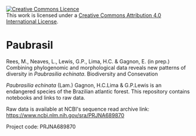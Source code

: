 <a rel="license" href="http://creativecommons.org/licenses/by/4.0/"><img alt="Creative Commons Licence" style="border-width:0" src="https://i.creativecommons.org/l/by/4.0/88x31.png" /></a><br />This work is licensed under a <a rel="license" href="http://creativecommons.org/licenses/by/4.0/">Creative Commons Attribution 4.0 International License</a>.

# Paubrasil
Rees, M., Neaves, L., Lewis, G.P., Lima, H.C. & Gagnon, E. (in prep.) Combining phylogenomic and morphological data reveals new patterns of diversity in *Paubrasilia echinata*. Biodiversity and Consevation
 
*Paubrasilia echinata* (Lam.) Gagnon, H.C.Lima & G.P.Lewis is an endangered species of the Brazilian atlantic forest.
This repository contains notebooks and links to raw data.

Raw data is available at NCBI's sequence read archive link: https://www.ncbi.nlm.nih.gov/sra/PRJNA689870

Project code: PRJNA689870

